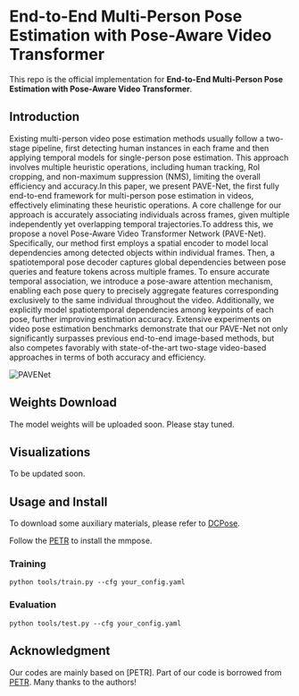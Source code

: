 # End-to-End Multi-Person Pose Estimation with Pose-Aware Video Transformer

This repo is the official implementation for **End-to-End Multi-Person Pose Estimation with Pose-Aware Video Transformer**. 


## Introduction

Existing multi-person video pose estimation methods usually follow a two-stage pipeline, first detecting human instances in each frame and then applying temporal models for single-person pose estimation. This approach involves multiple heuristic operations, including human tracking, RoI cropping, and non-maximum suppression (NMS), limiting the overall efficiency and accuracy.In this paper, we present PAVE-Net, the first fully end-to-end framework for multi-person pose estimation in videos, effectively eliminating these heuristic operations. A core challenge for our approach is accurately associating individuals across frames, given multiple independently yet overlapping temporal trajectories.To address this, we propose a novel Pose-Aware Video Transformer Network (PAVE-Net). Specifically, our method first employs a spatial encoder to model local dependencies among detected objects within individual frames. Then, a spatiotemporal pose decoder captures global dependencies between pose queries and feature tokens across multiple frames.
To ensure accurate temporal association, we introduce a pose-aware attention mechanism, enabling each pose query to precisely aggregate features corresponding exclusively to the same individual throughout the video. Additionally, we explicitly model spatiotemporal dependencies among keypoints of each pose, further improving estimation accuracy.
Extensive experiments on video pose estimation benchmarks demonstrate that our PAVE-Net not only significantly surpasses previous end-to-end image-based methods, but also competes favorably with state-of-the-art two-stage video-based approaches in terms of both accuracy and efficiency.

![PAVENet]()

## Weights Download
The model weights will be uploaded soon. Please stay tuned.

## Visualizations
To be updated soon.

## Usage and Install 
To download some auxiliary materials, please refer to [DCPose](https://github.com/Pose-Group/DCPose).

Follow the [PETR]() to install the mmpose.
### Training
```
python tools/train.py --cfg your_config.yaml
```
### Evaluation
```
python tools/test.py --cfg your_config.yaml
```


## Acknowledgment

Our codes are mainly based on [PETR]. Part of our code is borrowed from [PETR](). Many thanks to the authors!
